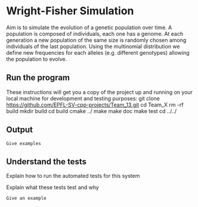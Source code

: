# Wright-Fisher Simulation
Aim is to simulate the evolution of a genetic population over time. A population is composed of individuals, each one has a genome. At each generation a new population of the same size is randomly chosen among individuals of the last population. Using the multinomial distribution we define new frequencies for each alleles (e.g. different genotypes) allowing the population to evolve.

## Run the program
These instructions will get you a copy of the project up and running on your local machine for development and testing purposes: 
git clone https://github.com/EPFL-SV-cpp-projects/Team_13.git 
cd Team_X 
rm -rf build 
mkdir build cd build 
cmake ../ 
make 
make doc 
make test 
cd ../../

## Output

```
Give examples
```

## Understand the tests

Explain how to run the automated tests for this system

Explain what these tests test and why

```
Give an example
```
